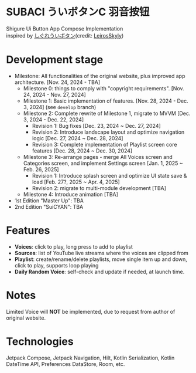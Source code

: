 
# SUBACI ういボタンC 羽音按钮

Shigure Ui Button App Compose Implementation  
inspired by [しぐれういボタン](https://leiros.cloudfree.jp/usbtn/usbtn.html)(credit: [LeirosSkyly](https://x.com/LSkyly))

# Development stage

- Milestone: All functionalities of the original website, plus improved app architecture.  [Nov. 24, 2024 - TBA]
    - Milestone 0: things to comply with "copyright requirements".  [Nov. 24, 2024 - Nov. 27, 2024]
    - Milestone 1: Basic implementation of features.  [Nov. 28, 2024 - Dec. 3, 2024]
      (see `develop` branch)
    - Milestone 2: Complete rewrite of Milestone 1, migrate to MVVM [Dec. 3, 2024 - Dec. 22, 2024]
      - Revision 1: Bug fixes [Dec. 23, 2024 ~ Dec. 27, 2024]
      - Revision 2: Introduce landscape layout and optimize navigation logic [Dec. 27, 2024 ~ Dec. 28, 2024]
      - Revision 3: Complete implementation of Playlist screen core features [Dec. 28, 2024 ~ Dec. 30, 2024]
    - Milestone 3: Re-arrange pages - merge All Voices screen and Categories screen, and implement Settings screen [Jan. 1, 2025 ~ Feb. 26, 2025]
      - Revision 1: Introduce splash screen and optimize UI state save & load [Feb. 27?, 2025 ~ Apr. 4, 2025]
      - Revision 2: migrate to multi-module development [TBA]
    - Milestone 4: Introduce animation [TBA]
- 1st Edition "Master Up": TBA
- 2nd Edition "SuiCYAN": TBA

# Features
- **Voices**: click to play, long press to add to playlist  
- **Sources**: list of YouTube live streams where the voices are clipped from  
- **Playlist**: create/rename/delete playlists, move single item up and down, click to play, supports loop playing  
- **Daily Random Voice**: self-check and update if needed, at launch time.  

# Notes

Limited Voice will **NOT** be implemented, due to request from author of original website.

# Technologies

Jetpack Compose, Jetpack Navigation, Hilt, Kotlin Serialization, Kotlin DateTime API, Preferences DataStore, Room, etc.
